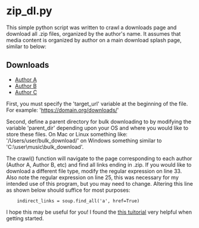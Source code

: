 # zip_dl.py

This simple python script was written to crawl a downloads page and download all .zip files, organized by the author's name. It assumes that media content is organized by author on a main download splash page, similar to below:
## Downloads 
- [Author A]()
- [Author B]()
- [Author C]()

First, you must specify the 'target_url' variable at the beginning of the file. For example: 'https://domain.org/downloads/'


Second, define a parent directory for bulk downloading to by modifying the variable 'parent_dir'
depending upon your OS and where you would like to store 
these files. On Mac or Linux something like: '/Users/user/bulk_download/' 
on Windows something similar to 'C:\user\music\bulk_download\'. 

The crawl() function will navigate to the page corresponding to each author
(Author A, Author B, etc) and find all links ending in .zip. If you would 
like to download a different file type, modify the regular expression on line 33. 
Also note the regular expression on line 25, this was necessary for 
my intended use of this program, but you may need to change. Altering this line as 
shown below should suffice for most purposes: 
```angular2html
    indirect_links = soup.find_all('a', href=True)

```

I hope this may be useful for you! I found the [this tuitorial](https://www.geeksforgeeks.org/downloading-files-web-using-python/)
very helpful when getting started. 